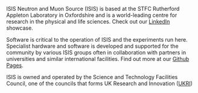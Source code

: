 ISIS Neutron and Muon Source (ISIS) is based at the STFC Rutherford Appleton Laboratory in Oxfordshire and is a world-leading centre for research in the physical and life sciences. Check out our [LinkedIn](https://uk.linkedin.com/showcase/isis-neutron-and-muon-source/) showcase.

​​Software is critical to the operation of ISIS and the experiments ru​n here​. Specialist hardware and software is developed and supported for the community by various ISIS groups often in collaboration with partners in universities and similar international facilities. Find out more at our [Github Pages](https://isisneutronmuon.github.io/).

ISIS is owned and operated by the Science and Technology Facilities Council, one of the councils that forms UK Research and Innovation ([UKRI](https://www.ukri.org/councils/stfc/))
